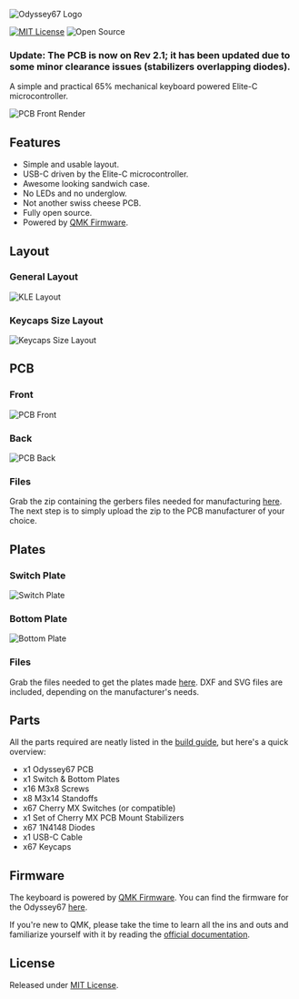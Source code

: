 ![Odyssey67 Logo](https://i.imgur.com/8HvarXz.png)

 [![MIT License](https://img.shields.io/badge/license-MIT-blue)](https://github.com/aureliengmichaud/Odyssey67/blob/master/LICENSE)
 ![Open Source](https://img.shields.io/badge/open_source-yes-brightgreen)

 ### Update: The PCB is now on Rev 2.1; it has been updated due to some minor clearance issues (stabilizers overlapping diodes).

 A simple and practical 65% mechanical keyboard powered Elite-C microcontroller.

 ![PCB Front Render](https://i.imgur.com/4Ekcaup.png)

## Features

 * Simple and usable layout.
 * USB-C driven by the Elite-C microcontroller.
 * Awesome looking sandwich case.
 * No LEDs and no underglow.
 * Not another swiss cheese PCB.
 * Fully open source.
 * Powered by [QMK Firmware](https://github.com/qmk/qmk_firmware).

## Layout

### General Layout

 ![KLE Layout](https://i.imgur.com/f4VOBou.png)

### Keycaps Size Layout

 ![Keycaps Size Layout](https://i.imgur.com/bor1luP.png)

## PCB

### Front

 ![PCB Front](https://i.imgur.com/EMjjPsy.png)

### Back

 ![PCB Back](https://i.imgur.com/RfOzqZC.png)

### Files

 Grab the zip containing the gerbers files needed for manufacturing [here](https://github.com/aureliengmichaud/Odyssey67/blob/master/Gerbers.zip). The next step is to simply upload the zip to the PCB manufacturer of your choice.

## Plates

### Switch Plate

 ![Switch Plate](https://i.imgur.com/5GfHcBU.png)

### Bottom Plate

 ![Bottom Plate](https://i.imgur.com/EwsVY63.png)

### Files

 Grab the files needed to get the plates made [here](https://github.com/aureliengmichaud/Odyssey67/tree/master/Plates). DXF and SVG files are included, depending on the manufacturer's needs.

## Parts

 All the parts required are neatly listed in the [build guide](https://github.com/aureliengmichaud/Odyssey67/tree/master/Build%20Guide), but here's a quick overview:

 * x1 Odyssey67 PCB
 * x1 Switch & Bottom Plates
 * x16 M3x8 Screws
 * x8 M3x14 Standoffs
 * x67 Cherry MX Switches (or compatible)
 * x1 Set of Cherry MX PCB Mount Stabilizers
 * x67 1N4148 Diodes
 * x1 USB-C Cable
 * x67 Keycaps

## Firmware

 The keyboard is powered by [QMK Firmware](https://github.com/qmk/qmk_firmware). You can find the firmware for the Odyssey67 [here](https://github.com/aureliengmichaud/qmk_firmware/tree/master/keyboards/odyssey67).

 If you're new to QMK, please take the time to learn all the ins and outs and familiarize yourself with it by reading the [official documentation](https://docs.qmk.fm/#/).

## License

 Released under [MIT License](https://github.com/aureliengmichaud/Odyssey67/blob/master/LICENSE).
